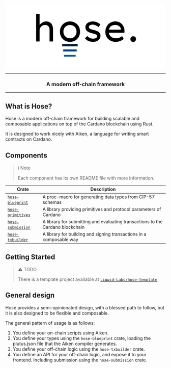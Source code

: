 <div align="center">
    <picture>
        <source media="(prefers-color-scheme: dark)" srcset="./assets/hose-dark.svg">
        <source media="(prefers-color-scheme: light)" srcset="./assets/hose-light.svg">
        <img src="./assets/hose-light.svg" alt="hose" width="500">
    </picture>
    <hr />
        <h3 align="center" style="border-bottom: none">A modern off-chain framework</h3>
    <hr/>
</div>

## What is Hose?

Hose is a modern off-chain framework for building scalable and composable applications on top of the Cardano blockchain using Rust.

It is designed to work nicely with Aiken, a language for writing smart contracts on Cardano.

## Components

> ℹ️ Note
>
> Each component has its own README file with more information.

| Crate  | Description    |
| ------ | -------------- |
| [`hose-blueprint`](./hose-blueprint) | A proc-macro for generating data types from CIP-57 schemas |
| [`hose-primitives`](./hose-primitives) | A library providing primitives and protocol parameters of Cardano |
| [`hose-submission`](./hose-submission) | A library for submitting and evaluating transactions to the Cardano blockchain |
| [`hose-txbuilder`](./hose-txbuilder) | A library for building and signing transactions in a composable way |

## Getting Started

> ⚠️ TODO
>
> There is a template project available at [`Liqwid-Labs/hose-template`](https://github.com/Liqwid-Labs/hose-template). 

## General design

Hose provides a semi-opinionated design, with a blessed path to follow, but it is also designed to be flexible and composable.

The general pattern of usage is as follows:

1. You define your on-chain scripts using Aiken.
2. You define your types using the `hose-blueprint` crate, loading the plutus.json file that the Aiken compiler generates.
3. You define your off-chain logic using the `hose-txbuilder` crate.
4. You define an API for your off-chain logic, and expose it to your frontend. Including submission using the `hose-submission` crate.
